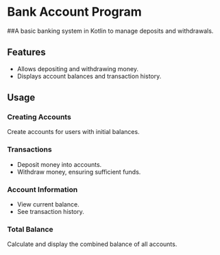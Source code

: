 # Bank Account Program
##A basic banking system in Kotlin to manage deposits and withdrawals.
## Features

- Allows depositing and withdrawing money.
- Displays account balances and transaction history.

## Usage

### Creating Accounts

Create accounts for users with initial balances.

### Transactions

- Deposit money into accounts.
- Withdraw money, ensuring sufficient funds.

### Account Information

- View current balance.
- See transaction history.

### Total Balance

Calculate and display the combined balance of all accounts.




